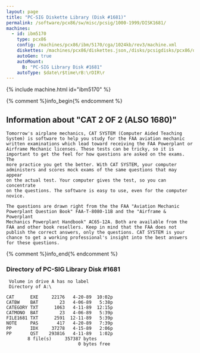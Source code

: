 ```yaml
---
layout: page
title: "PC-SIG Diskette Library (Disk #1681)"
permalink: /software/pcx86/sw/misc/pcsig/1000-1999/DISK1681/
machines:
  - id: ibm5170
    type: pcx86
    config: /machines/pcx86/ibm/5170/cga/1024kb/rev3/machine.xml
    diskettes: /machines/pcx86/diskettes.json,/disks/pcsigdisks/pcx86/diskettes.json
    autoGen: true
    autoMount:
      B: "PC-SIG Library Disk #1681"
    autoType: $date\r$time\rB:\rDIR\r
---
```


{% include machine.html id="ibm5170" %}

{% comment %}info_begin{% endcomment %}

## Information about "CAT 2 OF 2 (ALSO 1680)"

    Tomorrow's airplane mechanics, CAT SYSTEM (Computer Aided Teaching
    System) is software to help you study for the FAA aviation mechanic
    written examinations which lead toward receiving the FAA Powerplant or
    Airframe Mechanic licenses. These tests can be tricky, so it is
    important to get the feel for how questions are asked on the exams. The
    more practice you get the better. With CAT SYSTEM, your computer
    administers and scores mock exams of the same questions that may appear
    on the actual test. Your computer gives the test, so you can concentrate
    on the questions. The software is easy to use, even for the computer
    novice.
    
    The questions are drawn right from the the FAA "Aviation Mechanic
    Powerplant Question Book" FAA-T-8080-11B and the "Airframe & Powerplant
    Mechanics Powerplant Handbook" AC65-12A. Both are available from the
    FAA and other book resellers. Keep in mind that the FAA does not
    publish the correct answers, only the questions. CAT SYSTEM is your
    chance to get a working professional's insight into the best answers
    for these questions.
{% comment %}info_end{% endcomment %}


### Directory of PC-SIG Library Disk #1681

     Volume in drive A has no label
     Directory of A:\

    CAT      EXE     22176   4-20-89  10:02p
    CATBW    BAT        23   4-06-89   5:38p
    CATEGORY TXT      1063   4-11-89  12:15p
    CATMONO  BAT        23   4-06-89   5:39p
    FILE1681 TXT      2591  12-11-89   5:39p
    NOTE     PAS       417   4-20-89   7:39p
    PP       IDX     37278   4-15-89   2:06p
    PP       QST    293816   4-11-89   1:02p
            8 file(s)     357387 bytes
                               0 bytes free
